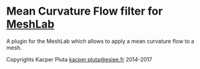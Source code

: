 Mean Curvature Flow filter for [MeshLab](http://meshlab.sourceforge.net/) 
===============================

A plugin for the MeshLab which allows to apply a mean curvature flow to a mesh.


Copyrights Kacper Pluta <kacper.pluta@esiee.fr> 2014-2017
